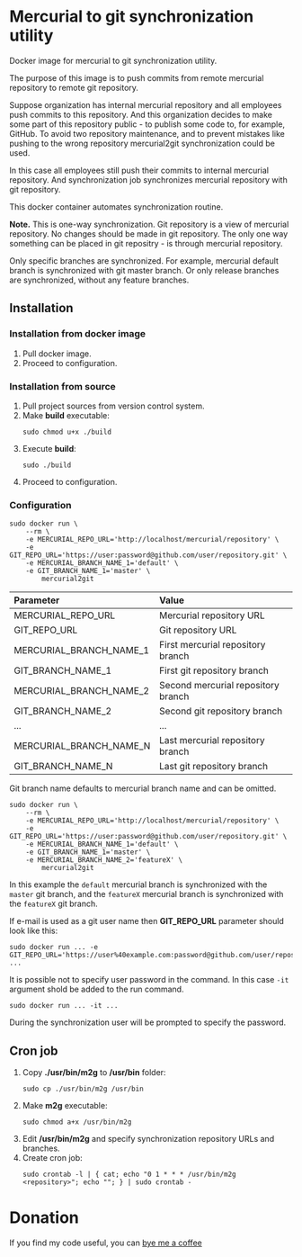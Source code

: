 # Mercurial to git synchronization utility
Docker image for mercurial to git synchronization utility.

The purpose of this image is to push commits from remote mercurial repository to remote git repository.

Suppose organization has internal mercurial repository and all employees push commits to this repository.
And this organization decides to make some part of this repository public - to publish some code to, for example, GitHub.
To avoid two repository maintenance, and to prevent mistakes like pushing to the wrong repository mercurial2git synchronization could be used.

In this case all employees still push their commits to internal mercurial repository.
And synchronization job synchronizes mercurial repository with git repository. 

This docker container automates synchronization routine.

**Note.**
This is one-way synchronization.
Git repository is a view of mercurial repository.
No changes should be made in git repository.
The only one way something can be placed in git repositry - is through mercurial repository.

Only specific branches are synchronized.
For example, mercurial default branch is synchronized with git master branch.
Or only release branches are synchronized, without any feature branches.

## Installation
### Installation from docker image
1. Pull docker image.
2. Proceed to configuration.

### Installation from source
1. Pull project sources from version control system.
2. Make **build** executable:
    ``` 
    sudo chmod u+x ./build
    ```
3. Execute **build**:
    ```
    sudo ./build
    ```
4. Proceed to configuration.

### Configuration
```
sudo docker run \
    --rm \
    -e MERCURIAL_REPO_URL='http://localhost/mercurial/repository' \
    -e GIT_REPO_URL='https://user:password@github.com/user/repository.git' \
    -e MERCURIAL_BRANCH_NAME_1='default' \
    -e GIT_BRANCH_NAME_1='master' \
        mercurial2git
```
| Parameter               | Value                              |
| :---------------------- | :--------------------------------- |
| MERCURIAL_REPO_URL      | Mercurial repository URL           |
| GIT_REPO_URL            | Git repository URL                 |
| MERCURIAL_BRANCH_NAME_1 | First mercurial repository branch  |
| GIT_BRANCH_NAME_1       | First git repository branch        |
| MERCURIAL_BRANCH_NAME_2 | Second mercurial repository branch |
| GIT_BRANCH_NAME_2       | Second git repository branch       |
| ...                     | ...                                |
| MERCURIAL_BRANCH_NAME_N | Last mercurial repository branch   |
| GIT_BRANCH_NAME_N       | Last git repository branch         |

Git branch name defaults to mercurial branch name and can be omitted.
```
sudo docker run \
    --rm \
    -e MERCURIAL_REPO_URL='http://localhost/mercurial/repository' \
    -e GIT_REPO_URL='https://user:password@github.com/user/repository.git' \
    -e MERCURIAL_BRANCH_NAME_1='default' \
    -e GIT_BRANCH_NAME_1='master' \
    -e MERCURIAL_BRANCH_NAME_2='featureX' \
        mercurial2git
```
In this example the `default` mercurial branch is synchronized with the `master` git branch, and the `featureX` mercurial branch is synchronized with the `featureX` git branch.

If e-mail is used as a git user name then **GIT_REPO_URL** parameter should look like this:
```
sudo docker run ... -e GIT_REPO_URL='https://user%40example.com:password@github.com/user/repository.git' ...
```

It is possible not to specify user password in the command.
In this case `-it` argument shold be added to the run command.
```
sudo docker run ... -it ...
```

During the synchronization user will be prompted to specify the password.

## Cron job
1. Copy **./usr/bin/m2g** to **/usr/bin** folder:
    ```
    sudo cp ./usr/bin/m2g /usr/bin
    ```
2. Make **m2g** executable:
    ```
    sudo chmod a+x /usr/bin/m2g
    ```
3. Edit **/usr/bin/m2g** and specify synchronization repository URLs and branches.
4. Create cron job:
    ```
    sudo crontab -l | { cat; echo "0 1 * * * /usr/bin/m2g <repository>"; echo ""; } | sudo crontab -
    ```

# Donation
If you find my code useful, you can [bye me a coffee](https://www.paypal.me/dshapovalov)
